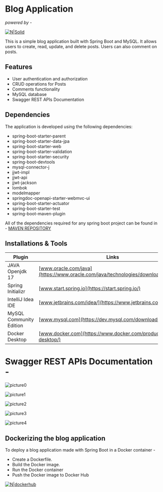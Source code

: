 # Blog Application
_powered by -_

[![N|Solid](https://res.cloudinary.com/dqab7rimk/image/upload/v1686218570/blog-application/springboot3_u8sfbr.png)](https://spring.io/projects/spring-boot)

This is a simple blog application built with Spring Boot and MySQL. It allows users to create, read, update, and delete posts. Users can also comment on posts.

## Features

- User authentication and authorization
- CRUD operations for Posts
- Comments functionality
- MySQL database
- Swagger REST APIs Documentation


## Dependencies

The application is developed using the following dependencies:

- spring-boot-starter-parent
- spring-boot-starter-data-jpa
- spring-boot-starter-web
- spring-boot-starter-validation
- spring-boot-starter-security
- spring-boot-devtools
- mysql-connector-j
- jjwt-impl
- jjwt-api
- jjwt-jackson
- lombok
- modelmapper
- springdoc-openapi-starter-webmvc-ui
- spring-boot-starter-actuator
- spring-boot-starter-test
- spring-boot-maven-plugin

All of the dependencies required for any spring boot project can be found in - [MAVEN REPOSITORY](https://mvnrepository.com/)

## Installations & Tools

| Plugin | Links |
| ------ | ------ |
| JAVA Openjdk 17 | [www.oracle.com/java](https://www.oracle.com/java/technologies/downloads/#java17) |
| Spring Initializr | [www.start.spring.io](https://start.spring.io/) |
| IntelliJ Idea IDE | [www.jetbrains.com/idea/](https://www.jetbrains.com/idea/) |
| MySQL Community Edition | [www.mysql.com](https://dev.mysql.com/downloads/mysql/) |
| Docker Desktop | [www.docker.com](https://www.docker.com/products/docker-desktop/) |


# Swagger REST APIs Documentation -

![picture0](https://res.cloudinary.com/dqab7rimk/image/upload/v1686217874/blog-application/swagger-ui_uibx3y.png)

![picture1](https://res.cloudinary.com/dqab7rimk/image/upload/v1686217874/blog-application/swagger-endpoints-2_pvragb.png)

![picture2](https://res.cloudinary.com/dqab7rimk/image/upload/v1686217874/blog-application/swagger-endpoints-1_rkcqzk.png)

![picture3](https://res.cloudinary.com/dqab7rimk/image/upload/v1686217874/blog-application/swagger-endpoints-3_mzzjkg.png)

![picture4](https://res.cloudinary.com/dqab7rimk/image/upload/v1686217874/blog-application/swagger-endpoints-4_rmyczr.png)

## Dockerizing the blog application

To deploy a blog application made with Spring Boot in a Docker container -
- Create a Dockerfile.
- Build the Docker image.
- Run the Docker container
- Push the Docker image to Docker Hub

[![N|dockerhub](https://res.cloudinary.com/dqab7rimk/image/upload/v1686217874/blog-application/dockerhub-image_dwevnw.png)](https://hub.docker.com/r/prudv13/springboot-blogapp)
